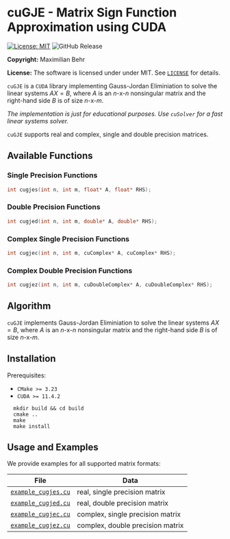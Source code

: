 # cuGJE - Matrix Sign Function Approximation using CUDA

 [![License: MIT](https://img.shields.io/badge/License-MIT-yellow.svg)](https://opensource.org/licenses/MIT)
 ![GitHub Release](https://img.shields.io/github/v/release/maximilianbehr/cuGJE)

**Copyright:** Maximilian Behr

**License:** The software is licensed under under MIT. See [`LICENSE`](LICENSE) for details.

`cuGJE` is a `CUDA` library implementing Gauss-Jordan Eliminiation to solve the linear systems $AX=B$, 
where $A$ is an $n$-x-$n$ nonsingular matrix and the right-hand side $B$ is of size $n$-x-$m$.

*The implementation is just for educational purposes. Use `cuSolver` for a fast linear systems solver.*

`cuGJE` supports real and complex, single and double precision matrices.

## Available Functions


### Single Precision Functions
```C
int cugjes(int n, int m, float* A, float* RHS);
```

### Double Precision Functions
```C
int cugjed(int n, int m, double* A, double* RHS);
```

### Complex Single Precision Functions
```C
int cugjec(int n, int m, cuComplex* A, cuComplex* RHS);
```

### Complex Double Precision Functions
```C
int cugjez(int n, int m, cuDoubleComplex* A, cuDoubleComplex* RHS);

```


## Algorithm

`cuGJE` implements Gauss-Jordan Eliminiation to solve the linear systems $AX=B$, 
where $A$ is an $n$-x-$n$ nonsingular matrix and the right-hand side $B$ is of size $n$-x-$m$.

## Installation

Prerequisites:
 * `CMake >= 3.23`
 * `CUDA >= 11.4.2`

```shell
  mkdir build && cd build
  cmake ..
  make
  make install
```

## Usage and Examples

We provide examples for all supported matrix formats:
  
| File                                     | Data                               |
| -----------------------------------------|------------------------------------|
| [`example_cugjes.cu`](example_cugjes.cu) | real, single precision matrix      |
| [`example_cugjed.cu`](example_cugjed.cu) | real, double precision matrix      |
| [`example_cugjec.cu`](example_cugjec.cu) | complex, single precision matrix   |
| [`example_cugjez.cu`](example_cugjez.cu) | complex, double precision matrix   |
